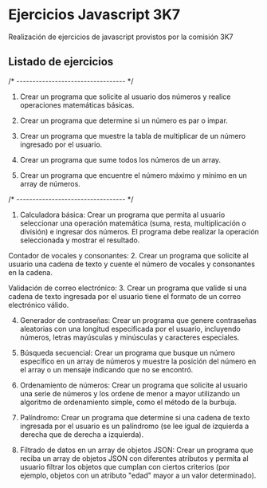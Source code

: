 # Ejercicios Javascript 3K7

Realización de ejercicios de javascript provistos por la comisión 3K7

## Listado de ejercicios

/* ---------------------------------- */

1. Crear un programa que solicite al usuario dos números y realice operaciones matemáticas básicas.
2. Crear un programa que determine si un número es par o impar.
3. Crear un programa que muestre la tabla de multiplicar de un número ingresado por el usuario.

4. Crear un programa que sume todos los números de un array.
5. Crear un programa que encuentre el número máximo y mínimo en un array de números.

/* ---------------------------------- */
1. Calculadora básica:
Crear un programa que permita al usuario seleccionar una operación matemática (suma, resta, multiplicación o división) e ingresar dos números. El programa debe realizar la operación seleccionada y mostrar el resultado.

Contador de vocales y consonantes:
2. Crear un programa que solicite al usuario una cadena de texto y cuente el número de vocales y consonantes en la cadena.

Validación de correo electrónico:
3. Crear un programa que valide si una cadena de texto ingresada por el usuario tiene el formato de un correo electrónico válido.

4. Generador de contraseñas:
Crear un programa que genere contraseñas aleatorias con una longitud especificada por el usuario, incluyendo números, letras mayúsculas y minúsculas y caracteres especiales.

5. Búsqueda secuencial:
Crear un programa que busque un número específico en un array de números y muestre la posición del número en el array o un mensaje indicando que no se encontró.

6. Ordenamiento de números:
Crear un programa que solicite al usuario una serie de números y los ordene de menor a mayor utilizando un algoritmo de ordenamiento simple, como el método de la burbuja.

7. Palíndromo:
Crear un programa que determine si una cadena de texto ingresada por el usuario es un palíndromo (se lee igual de izquierda a derecha que de derecha a izquierda).

8. Filtrado de datos en un array de objetos JSON:
Crear un programa que reciba un array de objetos JSON con diferentes atributos y permita al usuario filtrar los objetos que cumplan con ciertos criterios (por ejemplo, objetos con un atributo "edad" mayor a un valor determinado).